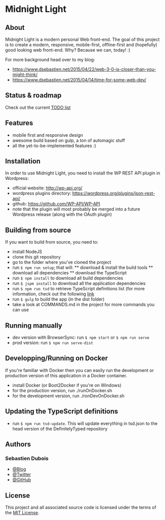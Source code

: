 # Midnight Light

## About
Midnight Light is a modern personal Web front-end.
The goal of this project is to create a modern, responsive, mobile-first, offline-first and (hopefully) good looking web front-end. Why? Because we can, today! :)

For more background head over to my blog:
* https://www.dsebastien.net/2015/04/22/web-3-0-is-closer-than-you-might-think/
* https://www.dsebastien.net/2015/04/14/time-for-some-web-dev/

## Status & roadmap
Check out the current [TODO list](TODO.md)

## Features
* mobile first and responsive design
* awesome build based on gulp, a ton of automagic stuff
* all the yet-to-be-implemented features :)

## Installation
In order to use Midnight Light, you need to install the WP REST API plugin in Wordpress:
* official website: http://wp-api.org/
* wordpress plugins directory: https://wordpress.org/plugins/json-rest-api/
* github: https://github.com/WP-API/WP-API
* note that the plugin will most probably be merged into a future Wordpress release (along with the OAuth plugin)

## Building from source
If you want to build from source, you need to:
* install NodeJS
* clone this git repository
* go to the folder where you've cloned the project
* run `$ npm run setup`; that will:
** download & install the build tools
** download all dependencies
** download the TypeScript
* run `$ npm install` to download all build dependencies
* run `$ jspm install` to download all the application dependencies
* run `$ npm run tsd` to retrieve TypeScript definitions list (for more information, check out the following [link](https://github.com/borisyankov/DefinitelyTyped)
* run `$ gulp` to build the app (in the dist folder)
* take a look at COMMANDS.md in the project for more commands you can use

## Running manually
* dev version with BrowserSync: run `$ npm start` or `$ npm run serve`
* prod version: run `$ npm run serve-dist`

## Developping/Running on Docker
If you're familiar with Docker then you can easily run the development or production version of this application in a Docker container.
* install Docker (or Boot2Docker if you're on Windows)
* for the production version, run ./runOnDocker.sh
* for the development version, run ./ronDevOnDocker.sh

## Updating the TypeScript definitions
* run `$ npm run tsd-update`. This will update everything in tsd.json to the head version of the DefinitelyTyped repository

## Authors
### Sebastien Dubois
* [@Blog](https://www.dsebastien.net)
* [@Twitter](https://twitter.com/dSebastien)
* [@GitHub](https://github.com/dSebastien)

## License
This project and all associated source code is licensed under the terms of the [MIT License](http://en.wikipedia.org/wiki/MIT_License).
